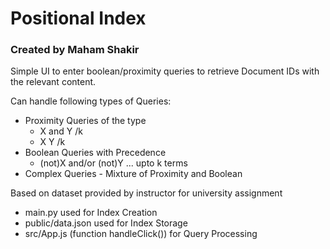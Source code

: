 # Positional Index

### Created by Maham Shakir

Simple UI to enter boolean/proximity queries to retrieve Document IDs with the relevant content. 

Can handle following types of Queries:
- Proximity Queries of the type
  - X and Y /k
  - X Y /k
- Boolean Queries with Precedence
  - (not)X and/or (not)Y ... upto k terms
- Complex Queries - Mixture of Proximity and Boolean

Based on dataset provided by instructor for university assignment

- main.py used for Index Creation
- public/data.json used for Index Storage
- src/App.js (function handleClick()) for Query Processing